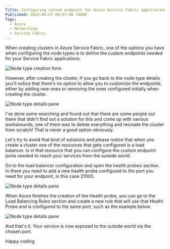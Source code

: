 ```yaml
---
Title: Configuring custom endpoint for Azure Service Fabric applications
Published: 2018-09-27 09:57:00 +0000
Tags: 
  - Azure
  - Networking
  - Service Fabric
---
```

When creating clusters in Azure Service Fabric, one of the options you have when configuring the node types is to define the custom endpoints needed for your Service Fabric applications.

![Node type creation form](/assets/img/sfab_nodetype_custom_endpoints.png)

However, after creating the cluster, if you go back to the node type details you'll notice that there's no option to allow you to customize the endpoints, either by adding new ones or removing the ones configured initially when creating the cluster.

![Node type details pane](/assets/img/sfab_nodetype_custom_endpoints_2.png)

I've done some searching and found out that there are some people out there that didn't find out a solution for this and come up with various workarounds, one of them was to delete everything and recreate the cluster from scratch! That is never a good option obviously.

Let's try to avoid that kind of solutions and please notice that when you create a cluster one of the resources that gets configured is a load balancer. Is in that resource that you can configure the custom endpoint ports needed to reach your services from the outside world.

Go to the load balancer configuration and open the health probes section. In there you need to add a new health probe configured to the port you need for your endpoint, in this case 21000.

![Node type details pane](/assets/img/app_probe.png)

When Azure finishes the creation of the Health probe, you can go to the Load Balancing Rules section and create a new rule that will use that Health Probe and is configured to the same port, such as the example below.

![Node type details pane](/assets/img/load_balance_rule.png)

And that's it. Your service is now exposed to the outside world via the chosen port.

Happy coding.

